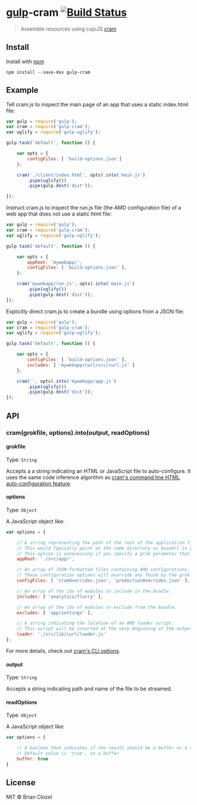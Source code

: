 # [gulp](https://github.com/wearefractal/gulp)-cram [![Build Status](https://secure.travis-ci.org/bclozel/gulp-cram.png?branch=master)](http://travis-ci.org/bclozel/gulp-cram)

> Assemble resources using cujoJS [cram](https://github.com/cujojs/cram/)


## Install

Install with [npm](https://npmjs.org/package/gulp-cram)

```
npm install --save-dev gulp-cram
```


## Example

Tell cram.js to inspect the main page of an app that uses a static index.html file:

```js
var gulp = require('gulp');
var cram = require('gulp-cram');
var uglify = require('gulp-uglify');

gulp.task('default', function () {

    var opts = {
        configFiles: [ 'build-options.json']
    };

    cram('./client/index.html', opts).into('main.js')
        .pipe(uglify())
        .pipe(gulp.dest('dist'));

});
```

Instruct cram.js to inspect the run.js file (the AMD configuration file) of a web app that does not use a static html file:

```js
var gulp = require('gulp');
var cram = require('gulp-cram');
var uglify = require('gulp-uglify');

gulp.task('default', function () {

    var opts = {
        appRoot: 'mywebapp/',
        configFiles: [ 'build-options.json' ],
    };

    cram('mywebapp/run.js', opts).into('main.js')
        .pipe(uglify())
        .pipe(gulp.dest('dist'));
});
```

Explicitly direct cram.js to create a bundle using options from a JSON file:

```js
var gulp = require('gulp');
var cram = require('gulp-cram');
var uglify = require('gulp-uglify');

gulp.task('default', function () {

    var opts = {
        configFiles: [ 'build-options.json' ],
        includes: [ 'mywebapp/curl/src/curl.js' ]
    };

    cram('', opts).into('mywebapp/app.js')
        .pipe(uglify())
        .pipe(gulp.dest('dist'));
});
```

## API

### cram(grokfile, options).into(output, readOptions)

#### grokfile

Type: `String`

Accepts a a string indicating an HTML or JavaScript file to auto-configure.
It uses the same code inference algorithm as
[cram's command line HTML auto-configuration feature](https://github.com/cujojs/cram/blob/master/docs/options.md#html-auto-configuration).

#### options

Type: `Object`

A JavaScript object like:

```js
var options = {

    // A string representing the path of the root of the application files.
    // This would typically point at the same directory as baseUrl in your AMD config.
    // This option is unnecessary if you specify a grok parameter that references an HTML file.
    appRoot: './src/app/',

    // An array of JSON-formatted files containing AMD configurations.
    // These configuration options will override any found by the grok option.
    configFiles: [ 'cramOverrides.json', 'productionOverrides.json' ],

    // An array of the ids of modules to include in the bundle.
    includes: [ 'analytics/flurry' ],

    // An array of the ids of modules to exclude from the bundle.
    excludes: [ 'app/settings' ],

    // A string indicating the location of an AMD loader script.
    // This script will be inserted at the very beginning of the output bundle.
    loader: './src/lib/curl/loader.js'
};
```

For more details, check out [cram's CLI options](https://github.com/cujojs/cram/blob/master/docs/options.md).

#### output

Type: `String`

Accepts a string indicating path and name of the file to be streamed.

#### readOptions

Type: `Object`

A JavaScript object like:

```js
var options = {

    // A boolean that indicates if the result should be a buffer or a stream
    // Default value is 'true', so a buffer
    buffer: true
}
```

## License

MIT © Brian Clozel